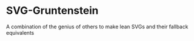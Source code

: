 SVG-Gruntenstein
================

A combination of the genius of others to make lean SVGs and their fallback equivalents
